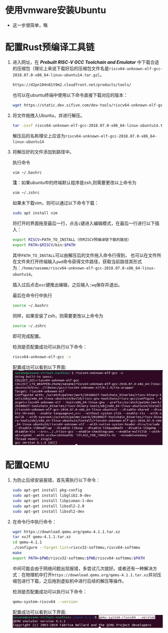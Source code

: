 # 使用vmware安装Ubuntu
- 这一步很简单，略



# 配置Rust预编译工具链
1. 进入网址，在 ***Prebuilt RISC‑V GCC Toolchain and Emulator*** 中下载合适的压缩包（理论上来说下载好后的压缩包文件名是`riscv64-unknown-elf-gcc-2018.07.0-x86_64-linux-ubuntu14.tar.gz`）。
    ```sh
    https://d2pn104n81t9m2.cloudfront.net/products/tools/
    ```
    也可以在ubuntu终端中使用以下命令直接下载对应的版本：
    ```sh
    wget https://static.dev.sifive.com/dev-tools/riscv64-unknown-elf-gcc-2018.07.0-x86_64-linux-ubuntu14.tar.gz
    ```
2. 将文件拖拽入Ubuntu，并进行解压。
    ```sh
    tar -zxvf riscv64-unknown-elf-gcc-2018.07.0-x86_64-linux-ubuntu14.tar.gz
    ```
    解压后的名称理论上应该为`riscv64-unknown-elf-gcc-2018.07.0-x86_64-linux-ubuntu14`
3. 将解压好的文件添加到路径中。


    执行命令
    ```sh
    vim ~/.bashrc
    ```
    **注**：如果ubuntu中的终端默认程序是zsh,则需要更改以上命令为
    ```sh
    vim ~/.zshrc
    ```
    如果未下载vim，则可以通过以下命令下载：
    ```sh
    sudo apt install vim
    ```
    将打开的界面拖至最后一行，点击`i`键进入编辑模式，在最后一行进行以下插入：
    ```sh
    export RISCV=PATH_TO_INSTALL（你RISCV预编译链下载的路径）
    export PATH=$RISCV/bin:$PATH
    ```
    其中`PATH_TO_INSTALL`可以由解压后的文件拖入命令行得到，
    也可以在文件所在文件夹打开终端输入`pwd`命令获得文件路径，获取当前路径其形式为：`/home/sesame/riscv64-unknown-elf-gcc-2018.07.0-x86_64-linux-ubuntu14`。
    
    插入过后点击`esc`键推出编辑，之后输入`:wq`保存并退出。

    最后在命令行中执行
    ```sh
    source ~/.bashrc
    ```
    同样，如果安装了zsh，则需要更改以上命令为
    ```sh
    source ~/.zshrc
    ```
    即可完成配置。

    检测是否配置成功可以执行以下命令：
    ```sh
    riscv64-unknown-elf-gcc -v
    ```
    配置成功可以看到以下界面:
    ![Alt text](picture/Lab0Rust%E9%A2%84%E7%BC%96%E8%AF%91%E5%B7%A5%E5%85%B7%E9%93%BE%E9%85%8D%E7%BD%AE%E6%88%90%E5%8A%9F.png)



# 配置QEMU
1. 为防止后续安装报错，首先需执行以下命令：
    ```sh
    sudo apt-get install pkg-config
    sudo apt-get install libglib2.0-dev
    sudo apt-get install libpixman-1-dev
    sudo apt-get install libsdl2-2.0
    sudo apt-get install libsdl2-dev
    ```
2. 在命令行中执行命令：
    ```sh
    wget https://download.qemu.org/qemu-4.1.1.tar.xz
    tar xvJf qemu-4.1.1.tar.xz
    cd qemu-4.1.1
    ./configure --target-list=riscv32-softmmu,riscv64-softmmu
    make
    export PATH=$PWD/riscv32-softmmu:$PWD/riscv64-softmmu:$PATH
    ```
    中间可能会由于网络问题出现报错，多尝试几次就好。或者还有一种解决方式：在物理机中打开`https://download.qemu.org/qemu-4.1.1.tar.xz`并对压缩包进行下载，之后拖到虚拟机中进行后续的解压等操作。

    检测是否配置成功可以执行以下命令：
    ```sh
    qemu-system-riscv64 --version
    ```
    配置成功可以看到以下界面:
    ![Alt text](picture/Lab0QEMU%E9%85%8D%E7%BD%AE%E6%88%90%E5%8A%9F.png)